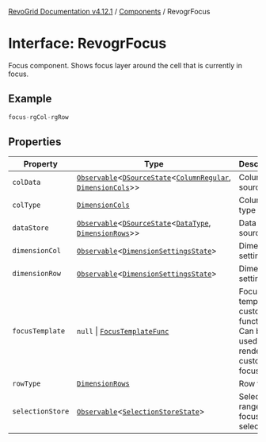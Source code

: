 [RevoGrid Documentation v4.12.1](README.md) / [Components](Namespace.Components.md) / RevogrFocus

# Interface: RevogrFocus

Focus component. Shows focus layer around the cell that is currently in focus.

## Example

```ts
focus-rgCol-rgRow
```

## Properties

| Property | Type | Description | Defined in |
| ------ | ------ | ------ | ------ |
| `colData` | [`Observable`](TypeAlias.Observable.md)\<[`DSourceState`](TypeAlias.DSourceState.md)\<[`ColumnRegular`](Interface.ColumnRegular.md), [`DimensionCols`](TypeAlias.DimensionCols.md)\>\> | Column source | [src/components.d.ts:460](https://github.com/revolist/revogrid/blob/d509c0063a76a472726c991b21f1c163442771b4/src/components.d.ts#L460) |
| `colType` | [`DimensionCols`](TypeAlias.DimensionCols.md) | Column type | [src/components.d.ts:464](https://github.com/revolist/revogrid/blob/d509c0063a76a472726c991b21f1c163442771b4/src/components.d.ts#L464) |
| `dataStore` | [`Observable`](TypeAlias.Observable.md)\<[`DSourceState`](TypeAlias.DSourceState.md)\<[`DataType`](TypeAlias.DataType.md), [`DimensionRows`](TypeAlias.DimensionRows.md)\>\> | Data rows source | [src/components.d.ts:468](https://github.com/revolist/revogrid/blob/d509c0063a76a472726c991b21f1c163442771b4/src/components.d.ts#L468) |
| `dimensionCol` | [`Observable`](TypeAlias.Observable.md)\<[`DimensionSettingsState`](Interface.DimensionSettingsState.md)\> | Dimension settings X | [src/components.d.ts:472](https://github.com/revolist/revogrid/blob/d509c0063a76a472726c991b21f1c163442771b4/src/components.d.ts#L472) |
| `dimensionRow` | [`Observable`](TypeAlias.Observable.md)\<[`DimensionSettingsState`](Interface.DimensionSettingsState.md)\> | Dimension settings Y | [src/components.d.ts:476](https://github.com/revolist/revogrid/blob/d509c0063a76a472726c991b21f1c163442771b4/src/components.d.ts#L476) |
| `focusTemplate` | `null` \| [`FocusTemplateFunc`](TypeAlias.FocusTemplateFunc.md) | Focus template custom function. Can be used to render custom focus layer. | [src/components.d.ts:480](https://github.com/revolist/revogrid/blob/d509c0063a76a472726c991b21f1c163442771b4/src/components.d.ts#L480) |
| `rowType` | [`DimensionRows`](TypeAlias.DimensionRows.md) | Row type | [src/components.d.ts:484](https://github.com/revolist/revogrid/blob/d509c0063a76a472726c991b21f1c163442771b4/src/components.d.ts#L484) |
| `selectionStore` | [`Observable`](TypeAlias.Observable.md)\<[`SelectionStoreState`](TypeAlias.SelectionStoreState.md)\> | Selection, range, focus for selection | [src/components.d.ts:488](https://github.com/revolist/revogrid/blob/d509c0063a76a472726c991b21f1c163442771b4/src/components.d.ts#L488) |
